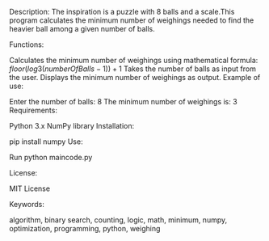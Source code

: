 
Description:
The inspiration is a puzzle with 8 balls and a scale.This program calculates the minimum number of weighings needed to find the heavier ball among a given number of balls.

Functions:

Calculates the minimum number of weighings using mathematical formula:
$`floor(log3(numberOfBalls-1))+1 `$
Takes the number of balls as input from the user.
Displays the minimum number of weighings as output.
Example of use:

Enter the number of balls: 8
The minimum number of weighings is: 3
Requirements:

Python 3.x
NumPy library
Installation:

pip install numpy
Use:

Run python maincode.py

License:

MIT License

Keywords:

algorithm, binary search, counting, logic, math, minimum, numpy, optimization, programming, python, weighing
